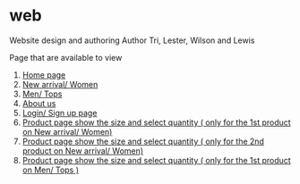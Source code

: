 # web
Website design and authoring
Author Tri, Lester, Wilson and Lewis

Page that are available to view
1. <a href="https://chi-ng.github.io/web/homepage-template.html"> Home page </a> 
2. <a href="https://chi-ng.github.io/web/new-arrivals-women.html"> New arrival/ Women </a> 
3. <a href="https://chi-ng.github.io/web/shirtspage.html"> Men/ Tops </a> 
4. <a href="https://chi-ng.github.io/web/aboutus.html"> About us </a> 
5. <a href="https://chi-ng.github.io/web/login.html"> Login/ Sign up page </a> 
6. <a href="https://chi-ng.github.io/web/hoodie.html"> Product page show the size and select quantity ( only for the 1st product on New arrival/ Women) </a> 
7. <a href="https://chi-ng.github.io/web/shoes.html"> Product page show the size and select quantity ( only for the 2nd product on New arrival/ Women) </a> 
8.  <a href="https://chi-ng.github.io/web/LongSleeveShirt.html"> Product page show the size and select quantity ( only for the 1st product on Men/ Tops ) </a> 

